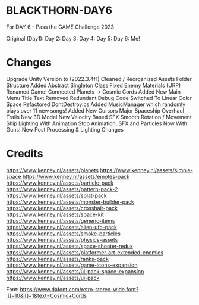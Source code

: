 # BLACKTHORN-DAY6
 For DAY 6 - Pass the GAME Challenge 2023

 Original (Day1): 
 Day 2: 
 Day 3: 
 Day 4:
 Day 5:
 Day 6: Me!

# Changes
Upgrade Unity Version to (2022.3.4f1)
Cleaned / Reorganized Assets Folder Structure
Added Abstract Singleton Class
Fixed Enemy Materials (URP)
Renamed Game: Connected Planets -> Cosmic Cords
Added New Main Menu Title Text
Removed Redundant Debug Code
Switched To Linear Color Space
Refactored DontDestroy.cs
Added MusicManager which randomly plays over 11 new songs!
Added New Cursors
Major Spaceship Overhaul
    Trails
    New 3D Model
    New Velocity Based SFX
    Smooth Rotation / Movement
    Ship Lighting With Animation
    Stop Animation, SFX and Particles
    Now With Guns!
New Post Processing & Lighting Changes



# Credits
https://www.kenney.nl/assets/planets
https://www.kenney.nl/assets/simple-space
https://www.kenney.nl/assets/emotes-pack
https://www.kenney.nl/assets/particle-pack
https://www.kenney.nl/assets/pattern-pack-2
https://www.kenney.nl/assets/splat-pack
https://www.kenney.nl/assets/monster-builder-pack
https://www.kenney.nl/assets/crosshair-pack
https://www.kenney.nl/assets/space-kit
https://www.kenney.nl/assets/generic-items
https://www.kenney.nl/assets/alien-ufo-pack
https://www.kenney.nl/assets/smoke-particles
https://www.kenney.nl/assets/physics-assets
https://www.kenney.nl/assets/space-shooter-redux
https://www.kenney.nl/assets/platformer-art-extended-enemies
https://www.kenney.nl/assets/ranks-pack
https://www.kenney.nl/assets/game-icons-expansion
https://www.kenney.nl/assets/ui-pack-space-expansion
https://www.kenney.nl/assets/ui-pack


Font:
https://www.dafont.com/retro-stereo-wide.font?l[]=10&l[]=1&text=Cosmic+Cords